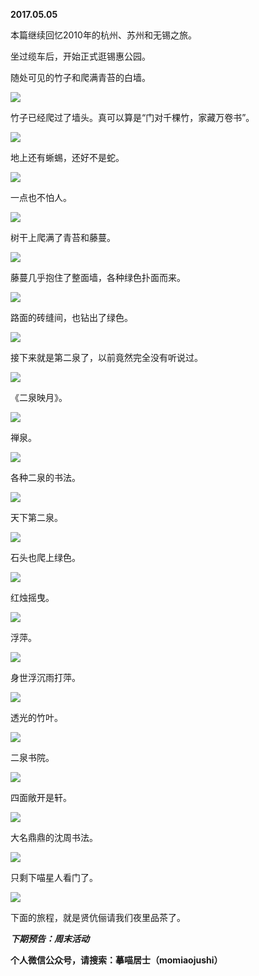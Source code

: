 
          
            
**2017.05.05**

本篇继续回忆2010年的杭州、苏州和无锡之旅。

坐过缆车后，开始正式逛锡惠公园。

随处可见的竹子和爬满青苔的白墙。




![](//upload-images.jianshu.io/upload_images/51001-c573c4d196e5533d.jpg)




竹子已经爬过了墙头。真可以算是“门对千棵竹，家藏万卷书”。




![](//upload-images.jianshu.io/upload_images/51001-59619dd68932e3ad.jpg)




地上还有蜥蜴，还好不是蛇。




![](//upload-images.jianshu.io/upload_images/51001-9cd028edf80a6ed1.jpg)




一点也不怕人。




![](//upload-images.jianshu.io/upload_images/51001-f0b66ba6effef612.jpg)




树干上爬满了青苔和藤蔓。




![](//upload-images.jianshu.io/upload_images/51001-091d136e2948ce50.jpg)




藤蔓几乎抱住了整面墙，各种绿色扑面而来。




![](//upload-images.jianshu.io/upload_images/51001-00845bf3c0411d3f.jpg)




路面的砖缝间，也钻出了绿色。




![](//upload-images.jianshu.io/upload_images/51001-1828e15bacc1e95f.jpg)




接下来就是第二泉了，以前竟然完全没有听说过。




![](//upload-images.jianshu.io/upload_images/51001-fdb266de1fb630d3.jpg)




《二泉映月》。




![](//upload-images.jianshu.io/upload_images/51001-b1100522844d40be.jpg)




禅泉。




![](//upload-images.jianshu.io/upload_images/51001-2e032f628b113e1e.jpg)




各种二泉的书法。




![](//upload-images.jianshu.io/upload_images/51001-d54cb2625a885970.jpg)




天下第二泉。




![](//upload-images.jianshu.io/upload_images/51001-e3dbc9e742b2c656.jpg)




石头也爬上绿色。




![](//upload-images.jianshu.io/upload_images/51001-e47ba676ba736f79.jpg)




红烛摇曳。




![](//upload-images.jianshu.io/upload_images/51001-6d5e0fa5868e272a.jpg)




浮萍。




![](//upload-images.jianshu.io/upload_images/51001-e8c0d0160d7ad4c1.jpg)




身世浮沉雨打萍。




![](//upload-images.jianshu.io/upload_images/51001-bb5a07a1caf4282c.jpg)




透光的竹叶。




![](//upload-images.jianshu.io/upload_images/51001-f29c7d30ab179779.jpg)




二泉书院。




![](//upload-images.jianshu.io/upload_images/51001-11b888e6c2814d44.jpg)




四面敞开是轩。




![](//upload-images.jianshu.io/upload_images/51001-0fc91dc4c64e9350.jpg)




大名鼎鼎的沈周书法。




![](//upload-images.jianshu.io/upload_images/51001-6f1e4e28a0eaf880.jpg)




只剩下喵星人看门了。




![](//upload-images.jianshu.io/upload_images/51001-48db98f17debab9d.jpg)




下面的旅程，就是贤伉俪请我们夜里品茶了。


***下期预告：周末活动***


**个人微信公众号，请搜索：摹喵居士（momiaojushi）**

          
        